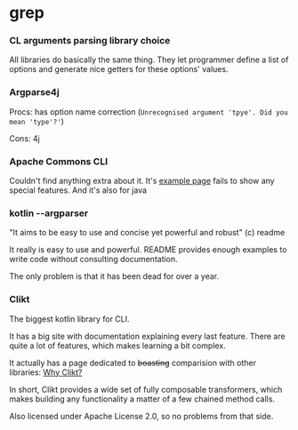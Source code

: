 # grep

### CL arguments parsing library choice

All libraries do basically the same thing. 
They let programmer define a list of options and generate nice getters for these options' values.

### Argparse4j

Procs: has option name correction (`Unrecognised argument 'tpye'. Did you mean 'type'?'`)

Cons: 4j

### Apache Commons CLI 

Couldn't find anything extra about it. It's [example page](http://commons.apache.org/proper/commons-cli/usage.html) fails
to show any special features. And it's also for java

### kotlin --argparser

"It aims to be easy to use and concise yet powerful and robust" (c) readme

It really is easy to use and powerful. README provides enough examples to write code without consulting documentation.

The only problem is that it has been dead for over a year.

### Clikt

The biggest kotlin library for CLI. 

It has a big site with documentation explaining every last feature. There are quite a lot of features, which makes learning 
a bit complex. 

It actually has a page dedicated to ~~boasting~~ comparision with other libraries: [Why Clikt?](https://ajalt.github.io/clikt/whyclikt/)

In short, Clikt provides a wide set of fully composable transformers, 
which makes building any functionality a matter of a few chained method calls.

Also licensed under Apache License 2.0, so no problems from that side.
  